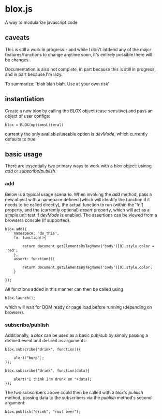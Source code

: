 blox.js
=======

A way to modularize javascript code

caveats
-------

This is still a work in progress - and while I don't intdend any of the major features/functions to change
anytime soon, it's entirely possible there will be changes. 

Documentation is also not complete, in part because this is still in progress, and in part because I'm
lazy.

To summarize: 'blah blah blah. Use at your own risk'

instantiation
-------------

Create a new blox by calling the BLOX object (case sensitive) and pass an object of user configs:

	blox = BLOX(optionsLiteral)

currently the only available/useable option is *devMode*, which currently defaults to *true*


basic usage
-----------

There are essentially two primary ways to work with a *blox* object: usinng *add* or *subscribe/publish*.

### add

Below is a typical usage scenario. When invoking the *add* method, pass a new object with a namepace defined
(which will identify the function if it needs to be called directly), the actual function to run (within the 'fn')
property, and the (currently optional) *assert* property, which will act as a simple unit test if *devMode* is enabled.
The assertions can be viewed from a browsers console (if supported).

	blox.add({
		namespace: 'do_this',
		fn: function(){

			return document.getElementsByTagName('body')[0].style.color = 'red';
		},
		assert: function(){

			return document.getElementsByTagName('body')[0].style.color;
		}

	});

All functions added in this manner can then be called using 

	blox.launch();

which will wait for DOM ready or page load before running (depending on browser).

### subscribe/publish

Additionally, a *blox* can be used as a basic *pub/sub* by simply passing a defined event and desired
as arguments:

	blox.subscribe("drink", function(){

		alert("burp");
	});

	blox.subscribe("drink", function(data){

		alert("I think I'm drunk on "+data);
	});

The two subscribers above could then be called with a *blox*'s *publish* method,
passing data to the subscribers via the *publish* method's second argument:

	blox.publish("drink", "root beer");

